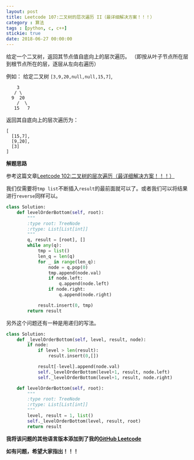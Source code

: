 ```yaml
---
layout: post
title: Leetcode 107:二叉树的层次遍历 II（最详细解决方案！！！）
category : 算法
tags : [python, c, c++]
stickie: true
date: 2018-06-27 00:00:00
---
```


给定一个二叉树，返回其节点值自底向上的层次遍历。 （即按从叶子节点所在层到根节点所在的层，逐层从左向右遍历）

例如：
给定二叉树 `[3,9,20,null,null,15,7]`,

```
    3
   / \
  9  20
    /  \
   15   7
```

返回其自底向上的层次遍历为：

```
[
  [15,7],
  [9,20],
  [3]
]
```

**解题思路**

参考这篇文章[Leetcode 102:二叉树的层次遍历（最详细解决方案！！！）](https://blog.csdn.net/qq_17550379/article/details/80824321)

我们仅需要将`tmp list`不断插入`result`的最前面就可以了。或者我们可以将结果进行`reverse`同样可以。

```python
class Solution:
    def levelOrderBottom(self, root):
        """
        :type root: TreeNode
        :rtype: List[List[int]]
        """
        q, result = [root], []
        while any(q):
            tmp = list()
            len_q = len(q)
            for _ in range(len_q):
                node = q.pop(0)
                tmp.append(node.val)
                if node.left:
                    q.append(node.left)
                if node.right:
                    q.append(node.right)

            result.insert(0, tmp)
        return result
```

另外这个问题还有一种是用递归的写法。

```python
class Solution:
    def _levelOrderBottom(self, level, result, node):
        if node:
            if level > len(result):
                result.insert(0,[])

            result[-level].append(node.val)
            self._levelOrderBottom(level+1, result, node.left)
            self._levelOrderBottom(level+1, result, node.right)

    def levelOrderBottom(self, root):
        """
        :type root: TreeNode
        :rtype: List[List[int]]
        """
        level, result = 1, list()        
        self._levelOrderBottom(level, result, root)
        return result  
```

**我将该问题的其他语言版本添加到了我的[GitHub Leetcode](https://github.com/luliyucoordinate/Leetcode)**

**如有问题，希望大家指出！！！**
